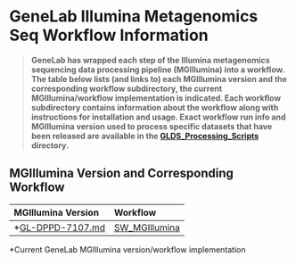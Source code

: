 # GeneLab Illumina Metagenomics Seq Workflow Information

> **GeneLab has wrapped each step of the Illumina metagenomics sequencing data processing pipeline (MGIllumina) into a workflow. The table below lists (and links to) each MGIllumina version and the corresponding workflow subdirectory, the current MGIllumina/workflow implementation is indicated. Each workflow subdirectory contains information about the workflow along with instructions for installation and usage. Exact workflow run info and MGIllumina version used to process specific datasets that have been released are available in the [GLDS_Processing_Scripts](../GLDS_Processing_Scripts) directory.**  

## MGIllumina Version and Corresponding Workflow

|MGIllumina Version|Workflow|
|:-----------------|:-------|
|*[GL-DPPD-7107.md](../Pipeline_GL-DPPD-7107_Versions/GL-DPPD-7107.md)|[SW_MGIllumina](SW_MGIllumina)|

*Current GeneLab MGIllumina version/workflow implementation
